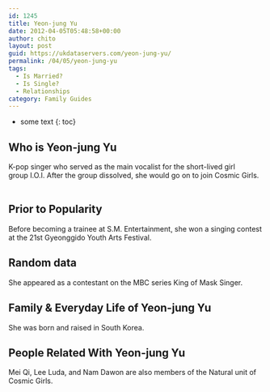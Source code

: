 ```yaml
---
id: 1245
title: Yeon-jung Yu
date: 2012-04-05T05:48:58+00:00
author: chito
layout: post
guid: https://ukdataservers.com/yeon-jung-yu/
permalink: /04/05/yeon-jung-yu
tags:
  - Is Married?
  - Is Single?
  - Relationships
category: Family Guides
---
```


* some text
{: toc}
          
          
## Who is  Yeon-jung Yu
                  
                  
                  
K-pop singer who served as the main vocalist for the short-lived girl group I.O.I. After the group dissolved, she would go on to join Cosmic Girls.   
                  
                
                
                
## Prior to Popularity 
                  
                  
                  
Before becoming a trainee at S.M. Entertainment, she won a singing contest at the 21st Gyeonggido Youth Arts Festival. 
                  
                
                
                
## Random data 
                  
                  
                  
She appeared as a contestant on the MBC series King of Mask Singer. 
                  
                
                
                
## Family & Everyday Life of Yeon-jung Yu
                  
                  
                  
She was born and raised in South Korea. 
                  
                
                
                
## People Related With  Yeon-jung Yu
                  
                  
                  
Mei Qi, Lee Luda, and Nam Dawon are also members of the Natural unit of Cosmic Girls. 
                  
                
              
            
          
          
          
    
    
  
